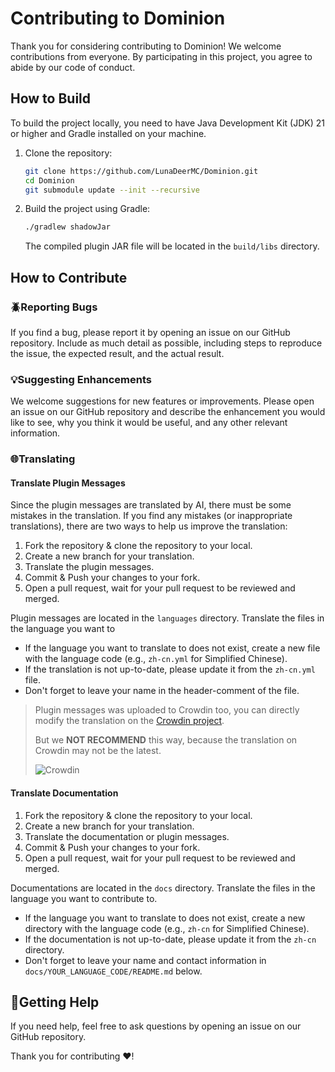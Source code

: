 # Contributing to Dominion

Thank you for considering contributing to Dominion! We welcome contributions from everyone. By participating in this
project, you agree to abide by our code of conduct.

## How to Build

To build the project locally, you need to have Java Development Kit (JDK) 21 or higher and Gradle installed on your machine.

1. Clone the repository:

    ```bash
    git clone https://github.com/LunaDeerMC/Dominion.git
    cd Dominion
    git submodule update --init --recursive
    ```

2. Build the project using Gradle:

    ```bash
    ./gradlew shadowJar
    ```
    The compiled plugin JAR file will be located in the `build/libs` directory.

## How to Contribute

### 🪲Reporting Bugs

If you find a bug, please report it by opening an issue on our GitHub repository. Include as much detail as possible,
including steps to reproduce the issue, the expected result, and the actual result.

### 💡Suggesting Enhancements

We welcome suggestions for new features or improvements. Please open an issue on our GitHub repository and describe the
enhancement you would like to see, why you think it would be useful, and any other relevant information.

### 🌐Translating

#### **Translate Plugin Messages**

Since the plugin messages are translated by AI, there must be some mistakes in the translation. If you find any mistakes
(or inappropriate translations), there are two ways to help us improve the translation:

1. Fork the repository & clone the repository to your local.
2. Create a new branch for your translation.
3. Translate the plugin messages.
4. Commit & Push your changes to your fork.
5. Open a pull request, wait for your pull request to be reviewed and merged.

Plugin messages are located in the `languages` directory. Translate the files in the language you want to

- If the language you want to translate to does not exist, create a new file with the language code (e.g., `zh-cn.yml`
  for Simplified Chinese).
- If the translation is not up-to-date, please update it from the `zh-cn.yml` file.
- Don't forget to leave your name in the header-comment of the file.

> Plugin messages was uploaded to Crowdin too, you can directly modify the translation on
> the [Crowdin project](https://crowdin.com/project/dominion).
>
> But we **NOT RECOMMEND** this way, because the translation on Crowdin may not be the latest.
>
> ![Crowdin](https://badges.crowdin.net/dominion/localized.svg)


#### **Translate Documentation**

1. Fork the repository & clone the repository to your local.
2. Create a new branch for your translation.
3. Translate the documentation or plugin messages.
4. Commit & Push your changes to your fork.
5. Open a pull request, wait for your pull request to be reviewed and merged.

Documentations are located in the `docs` directory. Translate the files in the language you want to contribute to.

- If the language you want to translate to does not exist, create a new directory with the language code (e.g., `zh-cn`
  for Simplified Chinese).
- If the documentation is not up-to-date, please update it from the `zh-cn` directory.
- Don't forget to leave your name and contact information in `docs/YOUR_LANGUAGE_CODE/README.md` below.

## 🫴Getting Help

If you need help, feel free to ask questions by opening an issue on our GitHub repository.

Thank you for contributing ❤!
